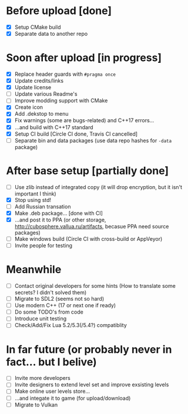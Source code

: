 # Before upload [done]
 * [x] Setup CMake build
 * [x] Separate data to another repo

# Soon after upload [in progress]
 * [x] Replace header guards with `#pragma once`
 * [x] Update credits/links
 * [x] Update license
 * [ ] Update various Readme's
 * [ ] Improve modding support with CMake
 * [x] Create icon
 * [x] Add .dekstop to menu
 * [x] Fix warnings (some are bugs-related) and C++17 errors…
 * [x] …and build with C++17 standard
 * [x] Setup CI build [Circle CI done, Travis CI cancelled]
 * [ ] Separate bin and data packages (use data repo hashes for `-data` package)

# After base setup [partially done]
 * [ ] Use zlib instead of integrated copy (it will drop encryption, but it isn't important I think)
 * [x] Stop using std!
 * [ ] Add Russian transation
 * [x] Make .deb package… [done with CI]
 * [x] …and post it to PPA (or other storage, <http://cubosphere.vallua.ru/artifacts>, becasue PPA need source packages)
 * [ ] Make windows build (Circle CI with cross-build or AppVeyor)
 * [ ] Invite people for testing

# Meanwhile
 * [ ] Contact original developers for some hints (How to translate some secrets? I didn't solved them)
 * [ ] Migrate to SDL2 (seems not so hard)
 * [ ] Use modern C++ (17 or next one if ready)
 * [ ] Do some TODO's from code
 * [ ] Introduce unit testing
 * [ ] Check/Add/Fix Lua 5.2/5.3(/5.4?) compatiblity

# In far future (or probably never in fact… but I belive)
 * [ ] Invite more developers
 * [ ] Invite designers to extend level set and improve exsisting levels
 * [ ] Make online user levels store…
 * [ ] …and integate it to game (for upload/download)
 * [ ] Migrate to Vulkan
